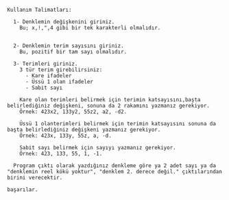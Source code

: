     Kullanım Talimatları:

      1- Denklemin değişkenini giriniz.
        Bu; x,!,",4 gibi bir tek karakterli olmalıdır.
       
    
      2- Denklemin terim sayısını giriniz.
        Bu, pozitif bir tam sayı olmalıdır.
    
      3- Terimleri giriniz.
        3 tür terim girebilirsiniz:
          - Kare ifadeler
          - Üssü 1 olan ifadeler
          - Sabit sayı
      
        Kare olan terimleri belirmek için terimin katsayısını,başta belirlediğiniz değişkeni, sonuna da 2 rakamını yazmanız gerekiyor.
        Örnek: 423x2, 133y2, 55z2, a2, -d2.
    
        Üssü 1 olanterimleri belirmek için terimin katsayısını sonuna da başta belirlediğiniz değişkeni yazmanız gerekiyor.
        Örnek: 423x, 133y, 55z, a, -d.
    
        Sabit sayı belirmek için sayıyı yazmanız gerekiyor.
        Örnek: 423, 133, 55, 1, -1.
    
      Program çıktı olarak yazdığınız denkleme göre ya 2 adet sayı ya da "denklemin reel kökü yoktur", "denklem 2. derece değil." çıktılarından birini verecektir.
  
    başarılar.
